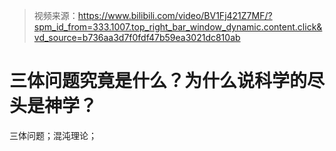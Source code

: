 > 视频来源：https://www.bilibili.com/video/BV1Fj421Z7MF/?spm_id_from=333.1007.top_right_bar_window_dynamic.content.click&vd_source=b736aa3d7f0fdf47b59ea3021dc810ab

# 三体问题究竟是什么？为什么说科学的尽头是神学？

三体问题；混沌理论；